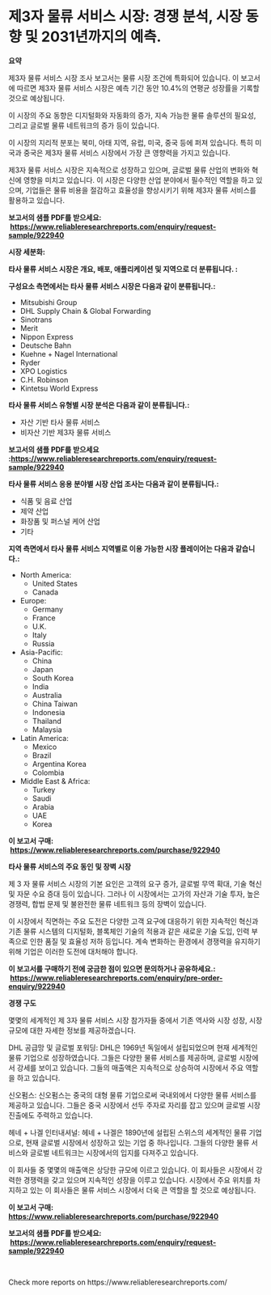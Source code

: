 <p><h1>제3자 물류 서비스 시장: 경쟁 분석, 시장 동향 및 2031년까지의 예측.</h1></p><p><strong>요약</strong></p>
<p><p>제3자 물류 서비스 시장 조사 보고서는 물류 시장 조건에 특화되어 있습니다. 이 보고서에 따르면 제3자 물류 서비스 시장은 예측 기간 동안 10.4%의 연평균 성장률을 기록할 것으로 예상됩니다.</p><p>이 시장의 주요 동향은 디지털화와 자동화의 증가, 지속 가능한 물류 솔루션의 필요성, 그리고 글로벌 물류 네트워크의 증가 등이 있습니다.</p><p>이 시장의 지리적 분포는 북미, 아태 지역, 유럽, 미국, 중국 등에 퍼져 있습니다. 특히 미국과 중국은 제3자 물류 서비스 시장에서 가장 큰 영향력을 가지고 있습니다.</p><p>제3자 물류 서비스 시장은 지속적으로 성장하고 있으며, 글로벌 물류 산업의 변화와 혁신에 영향을 미치고 있습니다. 이 시장은 다양한 산업 분야에서 필수적인 역할을 하고 있으며, 기업들은 물류 비용을 절감하고 효율성을 향상시키기 위해 제3자 물류 서비스를 활용하고 있습니다.</p></p>
<p><strong>보고서의 샘플 PDF를 받으세요: &nbsp;<a href="https://www.reliableresearchreports.com/enquiry/request-sample/922940">https://www.reliableresearchreports.com/enquiry/request-sample/922940</a></strong></p>
<p><strong>시장 세분화:</strong></p>
<p><strong> 타사 물류 서비스 시장은 개요, 배포, 애플리케이션 및 지역으로 더 분류됩니다. :</strong></p>
<p><strong>구성요소 측면에서는 타사 물류 서비스 시장은 다음과 같이 분류됩니다.:</strong></p>
<p><ul><li>Mitsubishi Group</li><li>DHL Supply Chain & Global Forwarding</li><li>Sinotrans</li><li>Merit</li><li>Nippon Express</li><li>Deutsche Bahn</li><li>Kuehne + Nagel International</li><li>Ryder</li><li>XPO Logistics</li><li>C.H. Robinson</li><li>Kintetsu World Express</li></ul></p>
<p><strong> 타사 물류 서비스 유형별 시장 분석은 다음과 같이 분류됩니다.:</strong></p>
<p><ul><li>자산 기반 타사 물류 서비스</li><li>비자산 기반 제3자 물류 서비스</li></ul></p>
<p><strong>보고서의 샘플 PDF를 받으세요 :<a href="https://www.reliableresearchreports.com/enquiry/request-sample/922940">https://www.reliableresearchreports.com/enquiry/request-sample/922940</a></strong></p>
<p><strong> 타사 물류 서비스 응용 분야별 시장 산업 조사는 다음과 같이 분류됩니다.:</strong></p>
<p><ul><li>식품 및 음료 산업</li><li>제약 산업</li><li>화장품 및 퍼스널 케어 산업</li><li>기타</li></ul></p>
<p><strong>지역 측면에서 타사 물류 서비스 지역별로 이용 가능한 시장 플레이어는 다음과 같습니다.:</strong></p>
<p><ul>
    <li>
        North America:
        <ul>
            <li>United States</li>
            <li>Canada</li>
        </ul>
    </li>
    <li>
        Europe:
        <ul>
            <li>Germany</li>
            <li>France</li>
            <li>U.K.</li>
            <li>Italy</li>
            <li>Russia</li>
        </ul>
    </li>
    <li>
        Asia-Pacific:
        <ul>
            <li>China</li>
            <li>Japan</li>
            <li>South Korea</li>
            <li>India</li>
            <li>Australia</li>
            <li>China Taiwan</li>
            <li>Indonesia</li>
            <li>Thailand</li>
            <li>Malaysia</li>
        </ul>
    </li>
    <li>
        Latin America:
        <ul>
            <li>Mexico</li>
            <li>Brazil</li>
            <li>Argentina Korea</li>
            <li>Colombia</li>
        </ul>
    </li>
    <li>
        Middle East & Africa:
        <ul>
            <li>Turkey</li>
            <li>Saudi</li>
            <li>Arabia</li>
            <li>UAE</li>
            <li>Korea</li>
        </ul>
    </li>
    </ul></p>
<p><strong>이 보고서 구매: &nbsp;<a href="https://www.reliableresearchreports.com/purchase/922940">https://www.reliableresearchreports.com/purchase/922940</a></strong></p>
<p><strong>타사 물류 서비스의 주요 동인 및 장벽 시장</strong></p>
<p><p>제 3 자 물류 서비스 시장의 기본 요인은 고객의 요구 증가, 글로벌 무역 확대, 기술 혁신 및 자문 수요 증대 등이 있습니다. 그러나 이 시장에서는 고가의 자산과 기술 투자, 높은 경쟁력, 합법 문제 및 불완전한 물류 네트워크 등의 장벽이 있습니다.</p><p>이 시장에서 직면하는 주요 도전은 다양한 고객 요구에 대응하기 위한 지속적인 혁신과 기존 물류 시스템의 디지털화, 블록체인 기술의 적용과 같은 새로운 기술 도입, 인력 부족으로 인한 품질 및 효율성 저하 등입니다. 계속 변화하는 환경에서 경쟁력을 유지하기 위해 기업은 이러한 도전에 대처해야 합니다.</p></p>
<p><strong>이 보고서를 구매하기 전에 궁금한 점이 있으면 문의하거나 공유하세요.: &nbsp;<a href="https://www.reliableresearchreports.com/enquiry/pre-order-enquiry/922940">https://www.reliableresearchreports.com/enquiry/pre-order-enquiry/922940</a></strong></p>
<p><strong>경쟁 구도</strong></p>
<p><p>몇몇의 세계적인 제 3자 물류 서비스 시장 참가자들 중에서 기존 역사와 시장 성장, 시장 규모에 대한 자세한 정보를 제공하겠습니다. </p><p>DHL 공급망 및 글로벌 포워딩: DHL은 1969년 독일에서 설립되었으며 현재 세계적인 물류 기업으로 성장하였습니다. 그들은 다양한 물류 서비스를 제공하며, 글로벌 시장에서 강세를 보이고 있습니다. 그들의 매출액은 지속적으로 상승하여 시장에서 주요 역할을 하고 있습니다. </p><p>신오펌스: 신오펌스는 중국의 대형 물류 기업으로써 국내외에서 다양한 물류 서비스를 제공하고 있습니다. 그들은 중국 시장에서 선두 주자로 자리를 잡고 있으며 글로벌 시장 진출에도 주력하고 있습니다. </p><p>헤네 + 나겔 인터내셔널: 헤네 + 나겔은 1890년에 설립된 스위스의 세계적인 물류 기업으로, 현재 글로벌 시장에서 성장하고 있는 기업 중 하나입니다. 그들의 다양한 물류 서비스와 글로벌 네트워크는 시장에서의 입지를 다져주고 있습니다. </p><p>이 회사들 중 몇몇의 매출액은 상당한 규모에 이르고 있습니다. 이 회사들은 시장에서 강력한 경쟁력을 갖고 있으며 지속적인 성장을 이루고 있습니다. 시장에서 주요 위치를 차지하고 있는 이 회사들은 물류 서비스 시장에서 더욱 큰 역할을 할 것으로 예상됩니다.</p></p>
<p><strong>이 보고서 구매: &nbsp; <a href="https://www.reliableresearchreports.com/purchase/922940">https://www.reliableresearchreports.com/purchase/922940</a></strong></p>
<p><strong>보고서의 샘플 PDF를 받으세요: &nbsp;<a href="https://www.reliableresearchreports.com/enquiry/request-sample/922940">https://www.reliableresearchreports.com/enquiry/request-sample/922940</a></strong><strong></strong></p>
<p>&nbsp;</p>
<p>Check more reports on https://www.reliableresearchreports.com/</p>